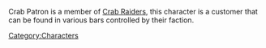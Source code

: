 Crab Patron is a member of [Crab Raiders](02%20-%20Projects%20&%20Wikis/Kenshi/Kenshi%20Wiki/Kenshi%20Wiki%20Template/Crab_Raiders.md "wikilink"), this
character is a customer that can be found in various bars controlled by
their faction.

[Category:Characters](Category:Characters "wikilink")